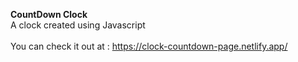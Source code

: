<b>CountDown Clock</b><br/>
A clock created using Javascript 
<br/><br/>
You can check it out at : https://clock-countdown-page.netlify.app/

